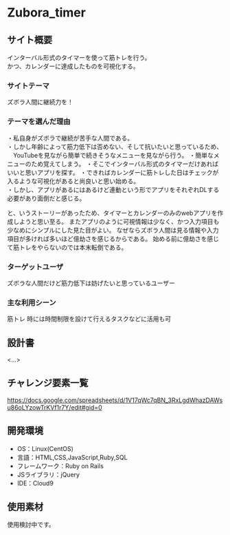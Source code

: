 # Zubora_timer

## サイト概要
インターバル形式のタイマーを使って筋トレを行う。  
かつ、カレンダーに達成したものを可視化する。  

### サイトテーマ
ズボラ人間に継続力を！

### テーマを選んだ理由
・私自身がズボラで継続が苦手な人間である。   
・しかし年齢によって筋力低下は否めない、そして抗いたいと思っているため、  
　YouTubeを見ながら簡単で続きそうなメニューを見ながら行う。
・簡単なメニューのため覚えてしまう。
・そこでインターバル形式のタイマーだけあればいいと思いアプリを探す。
・できればカレンダーに筋トレした日はチェックが入るような可視化があると尚良いと思い始める。  
・しかし、アプリがあるにはあるけど連動という形でアプリをそれぞれDLする必要があり面倒だと感じる。

と、いうストーリーがあったため、タイマーとカレンダーのみのwebアプリを作成しようと思い至る。
またアプリのように可視情報は少なく、かつ入力項目も少なめにシンプルにした見た目がよい。
なぜならズボラ人間は見る情報や入力項目が多ければ多いほど億劫さを感じるからである。
始める前に億劫さを感じて筋トレをやらないのでは本末転倒である。


### ターゲットユーザ
ズボラな人間だけど筋力低下は妨げたいと思っているユーザー

### 主な利用シーン
筋トレ
時には時間制限を設けて行えるタスクなどに活用も可

## 設計書
<...>

## チャレンジ要素一覧
https://docs.google.com/spreadsheets/d/1V17qWc7qBN_3RxLgdWhazDAWsu86oLYzowTrKVf1r7Y/edit#gid=0

## 開発環境
- OS：Linux(CentOS)
- 言語：HTML,CSS,JavaScript,Ruby,SQL
- フレームワーク：Ruby on Rails
- JSライブラリ：jQuery
- IDE：Cloud9

## 使用素材
使用検討中です。